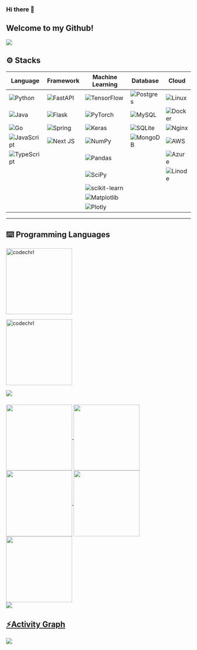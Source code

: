 ### Hi there 👋

## Welcome to my Github! 

<img src="https://api.visitorbadge.io/api/visitors?path=https%3A%2F%2Fgithub.com%2Fcodechrl    %2Fcodechrl    &label=MY%20VISITORS&labelColor=%23555555&countColor=%23F0B354" />

## :gear: Stacks
|Language|Framework|Machine Learning|Database|Cloud|
|-|-|-|-|-|
|![Python](https://img.shields.io/badge/python-3670A0?style=for-the-badge&logo=python&logoColor=ffdd54)|![FastAPI](https://img.shields.io/badge/FastAPI-005571?style=for-the-badge&logo=fastapi)|![TensorFlow](https://img.shields.io/badge/TensorFlow-%23FF6F00.svg?style=for-the-badge&logo=TensorFlow&logoColor=white)|![Postgres](https://img.shields.io/badge/postgres-%23316192.svg?style=for-the-badge&logo=postgresql&logoColor=white)|![Linux](https://img.shields.io/badge/Linux-FCC624?style=for-the-badge&logo=linux&logoColor=black)
|![Java](https://img.shields.io/badge/java-%23ED8B00.svg?style=for-the-badge&logo=openjdk&logoColor=white)|![Flask](https://img.shields.io/badge/flask-%23000.svg?style=for-the-badge&logo=flask&logoColor=white)|![PyTorch](https://img.shields.io/badge/PyTorch-%23EE4C2C.svg?style=for-the-badge&logo=PyTorch&logoColor=white)|![MySQL](https://img.shields.io/badge/mysql-%2300f.svg?style=for-the-badge&logo=mysql&logoColor=white)|![Docker](https://img.shields.io/badge/docker-%230db7ed.svg?style=for-the-badge&logo=docker&logoColor=white)
|	![Go](https://img.shields.io/badge/go-%2300ADD8.svg?style=for-the-badge&logo=go&logoColor=white)|![Spring](https://img.shields.io/badge/spring-%236DB33F.svg?style=for-the-badge&logo=spring&logoColor=white)|![Keras](https://img.shields.io/badge/Keras-%23D00000.svg?style=for-the-badge&logo=Keras&logoColor=white)|![SQLite](https://img.shields.io/badge/sqlite-%2307405e.svg?style=for-the-badge&logo=sqlite&logoColor=white)|![Nginx](https://img.shields.io/badge/nginx-%23009639.svg?style=for-the-badge&logo=nginx&logoColor=white)
|![JavaScript](https://img.shields.io/badge/javascript-%23323330.svg?style=for-the-badge&logo=javascript&logoColor=%23F7DF1E)|![Next JS](https://img.shields.io/badge/Next-black?style=for-the-badge&logo=next.js&logoColor=white)|![NumPy](https://img.shields.io/badge/numpy-%23013243.svg?style=for-the-badge&logo=numpy&logoColor=white)|![MongoDB](https://img.shields.io/badge/MongoDB-%234ea94b.svg?style=for-the-badge&logo=mongodb&logoColor=white)|![AWS](https://img.shields.io/badge/AWS-%23FF9900.svg?style=for-the-badge&logo=amazon-aws&logoColor=white)|
|![TypeScript](https://img.shields.io/badge/typescript-%23007ACC.svg?style=for-the-badge&logo=typescript&logoColor=white)||![Pandas](https://img.shields.io/badge/pandas-%23150458.svg?style=for-the-badge&logo=pandas&logoColor=white)||![Azure](https://img.shields.io/badge/azure-%230072C6.svg?style=for-the-badge&logo=microsoftazure&logoColor=white)
|||![SciPy](https://img.shields.io/badge/SciPy-%230C55A5.svg?style=for-the-badge&logo=scipy&logoColor=%white)||![Linode](https://img.shields.io/badge/linode-00A95C?style=for-the-badge&logo=linode&logoColor=white)
|||![scikit-learn](https://img.shields.io/badge/scikit--learn-%23F7931E.svg?style=for-the-badge&logo=scikit-learn&logoColor=white)|
|||![Matplotlib](https://img.shields.io/badge/Matplotlib-%23ffffff.svg?style=for-the-badge&logo=Matplotlib&logoColor=black)
|||![Plotly](https://img.shields.io/badge/Plotly-%233F4F75.svg?style=for-the-badge&logo=plotly&logoColor=white)
---

## :keyboard: Programming Languages

<div align="left">
<img height="180em" src="https://github-readme-stats.vercel.app/api/top-langs/?username=codechrl&layout=compact&theme=dark" alt=codechrl />
<p><img height="180em" src="https://github-readme-streak-stats.herokuapp.com/?user=codechrl&theme=dark" alt="codechrl" /></p>
</div>

<img src="https://user-images.githubusercontent.com/73097560/115834477-dbab4500-a447-11eb-908a-139a6edaec5c.gif"><h3 align="left"></h3>

<div align="left">
<a href="https://github.com/codechrl">
<img align="center" src="http://github-profile-summary-cards.vercel.app/api/cards/stats?username=codechrl&theme=2077" height="180em" />
<img align="center" src="http://github-profile-summary-cards.vercel.app/api/cards/most-commit-language?username=codechrl&theme=2077" height="180em" />
<img align="center" src="http://github-profile-summary-cards.vercel.app/api/cards/repos-per-language?username=codechrl&theme=2077" height="180em" />
<img align="center" src="http://github-profile-summary-cards.vercel.app/api/cards/productive-time?username=codechrl&theme=2077" height="180em" />
<img align="center" src="http://github-profile-summary-cards.vercel.app/api/cards/profile-details?username=codechrl&theme=2077" height="180em" />
</div>
<img src="https://user-images.githubusercontent.com/73097560/115834477-dbab4500-a447-11eb-908a-139a6edaec5c.gif"><h2 align="left">⚡Activity Graph</h2>
<img align="center" src="https://github-readme-activity-graph.vercel.app/graph?username=codechrl&theme=react-dark"/>
